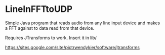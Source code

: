 LineInFFTtoUDP
==============

Simple Java program that reads audio from any line input device and makes a FFT against to data read from that device.

Requires JTransforms to work. Insert it in lib/

https://sites.google.com/site/piotrwendykier/software/jtransforms
